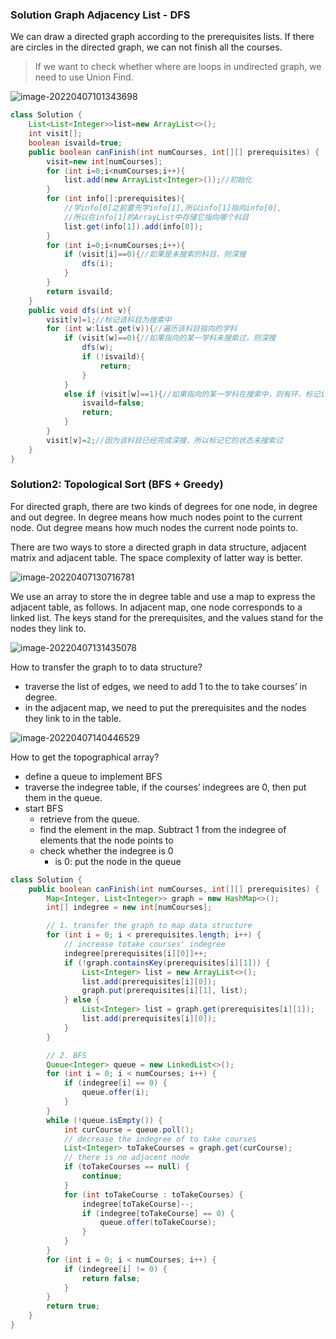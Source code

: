 ### Solution Graph Adjacency List - DFS

We can draw a directed graph according to the prerequisites lists. If there are circles in the directed graph, we can not finish all the courses. 

> If we want to check whether where are loops in undirected graph, we need to use Union Find. 

![image-20220407101343698](http://picbed.erjiangao.com/img/20220407101351.png)

```java
class Solution {
    List<List<Integer>>list=new ArrayList<>();
    int visit[];
    boolean isvaild=true;
    public boolean canFinish(int numCourses, int[][] prerequisites) {
        visit=new int[numCourses];
        for (int i=0;i<numCourses;i++){
            list.add(new ArrayList<Integer>());//初始化
        }
        for (int info[]:prerequisites){
            //学info[0]之前要先学info[1],所以info[1]指向info[0],
            //所以在info[1]的ArrayList中存储它指向哪个科目
            list.get(info[1]).add(info[0]);
        }
        for (int i=0;i<numCourses;i++){
            if (visit[i]==0){//如果是未搜索的科目，则深搜
                dfs(i);
            }
        }
        return isvaild;
    }
    public void dfs(int v){
        visit[v]=1;//标记该科目为搜索中
        for (int w:list.get(v)){//遍历该科目指向的学科
            if (visit[w]==0){//如果指向的某一学科未搜索过，则深搜
                dfs(w);
                if (!isvaild){
                    return;
                }
            }
            else if (visit[w]==1){//如果指向的某一学科在搜索中，则有环，标记isVaild
                isvaild=false;
                return;
            }
        }
        visit[v]=2;//因为该科目已经完成深搜，所以标记它的状态未搜索过
    }
}
```

### Solution2: Topological Sort (BFS + Greedy)

For directed graph, there are two kinds of degrees for one node, in degree and out degree. In degree means how much nodes point to the current node. Out degree means how much nodes the current node points to.  

There are two ways to store a directed graph in data structure, adjacent matrix and adjacent table. The space complexity of latter way is better. 

![image-20220407130716781](https://picbed.erjiangao.com/img/20220407130717.png)

We use an array to store the in degree table and use a map to express the adjacent table, as follows. In adjacent map, one node corresponds to a linked list. The keys stand for the prerequisites, and the values stand for the nodes they link to. 

![image-20220407131435078](http://picbed.erjiangao.com/img/20220407131435.png)

How to transfer the graph to to data structure?

- traverse the list of edges, we need to add 1 to the to take courses’ in degree. 
- in the adjacent map, we need to put the prerequisites and the nodes they link to in the table. 

![image-20220407140446529](http://picbed.erjiangao.com/img/20220407140446.png)

How to get the topographical array?

- define a queue to implement BFS
- traverse the indegree table, if the courses’ indegrees are 0, then put them in the queue. 
- start BFS
  - retrieve from the queue. 
  - find the element in the map. Subtract 1 from the indegree of elements that the node points to
  - check whether the indegree is 0
    - is 0: put the node in the queue

```java
class Solution {
    public boolean canFinish(int numCourses, int[][] prerequisites) {
        Map<Integer, List<Integer>> graph = new HashMap<>();
        int[] indegree = new int[numCourses];

        // 1. transfer the graph to map data structure
        for (int i = 0; i < prerequisites.length; i++) {
            // increase totake courses' indegree
            indegree[prerequisites[i][0]]++;
            if (!graph.containsKey(prerequisites[i][1])) {
                List<Integer> list = new ArrayList<>();
                list.add(prerequisites[i][0]);
                graph.put(prerequisites[i][1], list);
            } else {
                List<Integer> list = graph.get(prerequisites[i][1]);
                list.add(prerequisites[i][0]);
            }
        }

        // 2. BFS
        Queue<Integer> queue = new LinkedList<>();
        for (int i = 0; i < numCourses; i++) {
            if (indegree[i] == 0) {
                queue.offer(i);
            }
        }
        while (!queue.isEmpty()) {
            int curCourse = queue.poll();
            // decrease the indegree of to take courses
            List<Integer> toTakeCourses = graph.get(curCourse);
            // there is no adjacent node
            if (toTakeCourses == null) {
                continue;
            }
            for (int toTakeCourse : toTakeCourses) {
                indegree[toTakeCourse]--;
                if (indegree[toTakeCourse] == 0) {
                    queue.offer(toTakeCourse);
                }
            }
        }
        for (int i = 0; i < numCourses; i++) {
            if (indegree[i] != 0) {
                return false;
            }
        }
        return true;
    }
}
```

